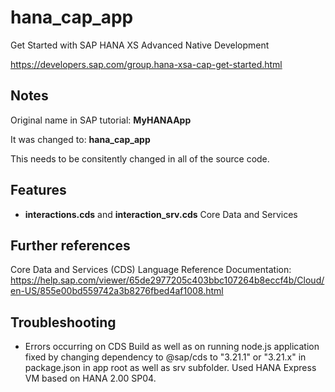 # hana_cap_app
Get Started with SAP HANA XS Advanced Native Development

https://developers.sap.com/group.hana-xsa-cap-get-started.html

## Notes
Original name in SAP tutorial: **MyHANAApp**

It was changed to: **hana_cap_app**

This needs to be consitently changed in all of the source code.


## Features

- **interactions.cds** and **interaction_srv.cds** Core Data and Services


## Further references

Core Data and Services (CDS) Language Reference Documentation: https://help.sap.com/viewer/65de2977205c403bbc107264b8eccf4b/Cloud/en-US/855e00bd559742a3b8276fbed4af1008.html


## Troubleshooting

- Errors occurring on CDS Build as well as on running node.js application fixed by changing dependency to @sap/cds to "3.21.1" or "3.21.x" in package.json in app root as well as srv subfolder. Used HANA Express VM based on HANA 2.00 SP04.